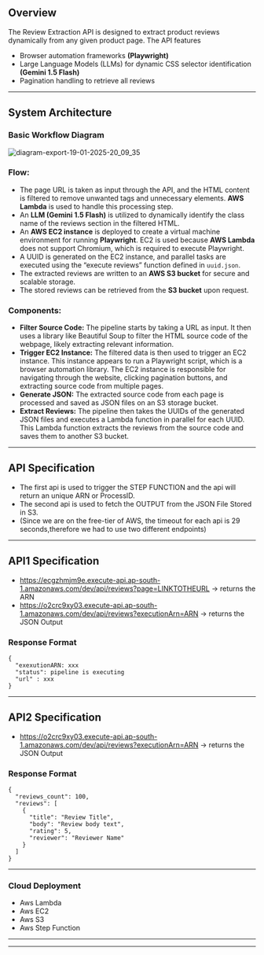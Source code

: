 ## Overview

The Review Extraction API is designed to extract product reviews dynamically from any given product page. The API features

- Browser automation frameworks **(Playwright)**
- Large Language Models (LLMs) for dynamic CSS selector identification **(Gemini 1.5 Flash)**
- Pagination handling to retrieve all reviews

---

## System Architecture

### Basic Workflow Diagram
![diagram-export-19-01-2025-20_09_35](https://github.com/user-attachments/assets/bd571997-fe75-461b-82c9-f827452a6563)

### Flow:

- The page URL is taken as input through the API, and the HTML content is filtered to remove unwanted tags and unnecessary elements. **AWS Lambda** is used to handle this processing step.
- An **LLM (Gemini 1.5 Flash)** is utilized to dynamically identify the class name of the reviews section in the filtered HTML.
- An **AWS EC2 instance** is deployed to create a virtual machine environment for running **Playwright**. EC2 is used because **AWS Lambda** does not support Chromium, which is required to execute Playwright.
- A UUID is generated on the EC2 instance, and parallel tasks are executed using the “execute reviews” function defined in `uuid.json`.
- The extracted reviews are written to an **AWS S3 bucket** for secure and scalable storage.
- The stored reviews can be retrieved from the **S3 bucket** upon request.

### Components:

- **Filter Source Code:** The pipeline starts by taking a URL as input. It then uses a library like Beautiful Soup to filter the HTML source code of the webpage, likely extracting relevant information.
- **Trigger EC2 Instance:** The filtered data is then used to trigger an EC2 instance. This instance appears to run a Playwright script, which is a browser automation library. The EC2 instance is responsible for navigating through the website, clicking pagination buttons, and extracting source code from multiple pages.
- **Generate JSON:** The extracted source code from each page is processed and saved as JSON files on an S3 storage bucket.
- **Extract Reviews:** The pipeline then takes the UUIDs of the generated JSON files and executes a Lambda function in parallel for each UUID. This Lambda function extracts the reviews from the source code and saves them to another S3 bucket.

---
## API Specification
- The first api is used to trigger the STEP FUNCTION and the api will return an unique ARN or ProcessID. 
- The second api is used to fetch the OUTPUT from the JSON File Stored in S3.
- (Since we are on the free-tier of AWS, the timeout for each api is 29 seconds,therefore we had to use two different endpoints)

---
## API1 Specification
- https://ecgzhmjm9e.execute-api.ap-south-1.amazonaws.com/dev/api/reviews?page=LINKTOTHEURL   -> returns the ARN
- https://o2crc9xy03.execute-api.ap-south-1.amazonaws.com/dev/api/reviews?executionArn=ARN    -> returns the JSON Output

### Response Format
```
{
  "exexutionARN: xxx
  "status": pipeline is executing
  "url" : xxx
}
```

---

## API2 Specification
- https://o2crc9xy03.execute-api.ap-south-1.amazonaws.com/dev/api/reviews?executionArn=ARN    -> returns the JSON Output
### Response Format
```
{
  "reviews_count": 100,
  "reviews": [
    {
      "title": "Review Title",
      "body": "Review body text",
      "rating": 5,
      "reviewer": "Reviewer Name"
    }
  ]
}
```

---
### Cloud Deployment

- Aws Lambda
- Aws EC2
- Aws S3
- Aws Step Function

---

---
